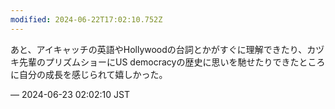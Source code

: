 ```yaml
---
modified: 2024-06-22T17:02:10.752Z
---
```


<p>あと、アイキャッチの英語やHollywoodの台詞とかがすぐに理解できたり、カヅキ先輩のプリズムショーにUS democracyの歴史に思いを馳せたりできたところに自分の成長を感じられて嬉しかった。</p>

&mdash; 2024-06-23 02:02:10 JST

<!-- Original URL: https://mastodon.social/@sakuramochi0/112661347090656260-->
